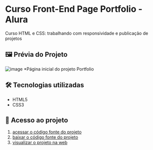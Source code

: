 # Curso Front-End Page Portfolio - Alura

Curso HTML e CSS: trabalhando com responsividade e publicação de projetos

## 🖼 Prévia do Projeto

![image](https://github.com/user-attachments/assets/a4cd2cfe-6125-475c-a685-905f6d9e3ee0)
*Página inicial do projeto Portfolio

## 🛠 Tecnologias utilizadas

- HTML5
- CSS3

## 📁 Acesso ao projeto

1. [acessar o código fonte do projeto](https://github.com/viniciusalmeidaalves/curso-front-end-page-portfolio)
2. [baixar o código fonte do projeto](https://github.com/viniciusalmeidaalves/curso-front-end-page-portfolio/archive/refs/heads/main.zip)
3. [visualizar o projeto na web](https://curso-front-end-page-portfolio-gt8v.vercel.app/)
